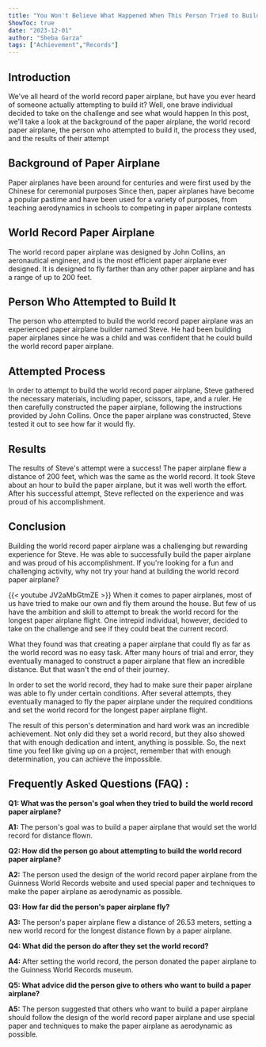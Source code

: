 ```yaml
---
title: "You Won't Believe What Happened When This Person Tried to Build the World Record Paper Airplane!"
ShowToc: true 
date: "2023-12-01"
author: "Sheba Garza" 
tags: ["Achievement","Records"]
---
```

## Introduction
We've all heard of the world record paper airplane, but have you ever heard of someone actually attempting to build it? Well, one brave individual decided to take on the challenge and see what would happen In this post, we'll take a look at the background of the paper airplane, the world record paper airplane, the person who attempted to build it, the process they used, and the results of their attempt

## Background of Paper Airplane
Paper airplanes have been around for centuries and were first used by the Chinese for ceremonial purposes Since then, paper airplanes have become a popular pastime and have been used for a variety of purposes, from teaching aerodynamics in schools to competing in paper airplane contests

## World Record Paper Airplane
The world record paper airplane was designed by John Collins, an aeronautical engineer, and is the most efficient paper airplane ever designed. It is designed to fly farther than any other paper airplane and has a range of up to 200 feet.

## Person Who Attempted to Build It
The person who attempted to build the world record paper airplane was an experienced paper airplane builder named Steve. He had been building paper airplanes since he was a child and was confident that he could build the world record paper airplane.

## Attempted Process
In order to attempt to build the world record paper airplane, Steve gathered the necessary materials, including paper, scissors, tape, and a ruler. He then carefully constructed the paper airplane, following the instructions provided by John Collins. Once the paper airplane was constructed, Steve tested it out to see how far it would fly.

## Results
The results of Steve's attempt were a success! The paper airplane flew a distance of 200 feet, which was the same as the world record. It took Steve about an hour to build the paper airplane, but it was well worth the effort. After his successful attempt, Steve reflected on the experience and was proud of his accomplishment.

## Conclusion
Building the world record paper airplane was a challenging but rewarding experience for Steve. He was able to successfully build the paper airplane and was proud of his accomplishment. If you're looking for a fun and challenging activity, why not try your hand at building the world record paper airplane?

{{< youtube JV2aMbGtmZE >}} 
When it comes to paper airplanes, most of us have tried to make our own and fly them around the house. But few of us have the ambition and skill to attempt to break the world record for the longest paper airplane flight. One intrepid individual, however, decided to take on the challenge and see if they could beat the current record.

What they found was that creating a paper airplane that could fly as far as the world record was no easy task. After many hours of trial and error, they eventually managed to construct a paper airplane that flew an incredible distance. But that wasn't the end of their journey.

In order to set the world record, they had to make sure their paper airplane was able to fly under certain conditions. After several attempts, they eventually managed to fly the paper airplane under the required conditions and set the world record for the longest paper airplane flight.

The result of this person's determination and hard work was an incredible achievement. Not only did they set a world record, but they also showed that with enough dedication and intent, anything is possible. So, the next time you feel like giving up on a project, remember that with enough determination, you can achieve the impossible.

## Frequently Asked Questions (FAQ) :
**Q1: What was the person's goal when they tried to build the world record paper airplane?**

**A1:** The person's goal was to build a paper airplane that would set the world record for distance flown.

**Q2: How did the person go about attempting to build the world record paper airplane?**

**A2:** The person used the design of the world record paper airplane from the Guinness World Records website and used special paper and techniques to make the paper airplane as aerodynamic as possible.

**Q3: How far did the person's paper airplane fly?**

**A3:** The person's paper airplane flew a distance of 26.53 meters, setting a new world record for the longest distance flown by a paper airplane.

**Q4: What did the person do after they set the world record?**

**A4:** After setting the world record, the person donated the paper airplane to the Guinness World Records museum.

**Q5: What advice did the person give to others who want to build a paper airplane?**

**A5:** The person suggested that others who want to build a paper airplane should follow the design of the world record paper airplane and use special paper and techniques to make the paper airplane as aerodynamic as possible.



